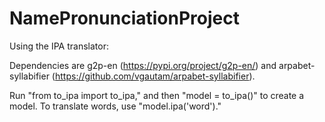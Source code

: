 # NamePronunciationProject

Using the IPA translator:

Dependencies are g2p-en (https://pypi.org/project/g2p-en/) and arpabet-syllabifier (https://github.com/vgautam/arpabet-syllabifier).

Run "from to_ipa import to_ipa," and then "model = to_ipa()" to create a model. To translate words, use "model.ipa('word')."
